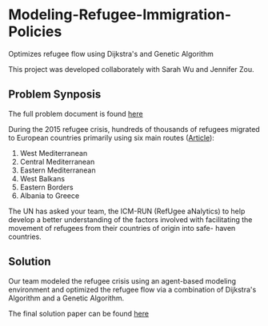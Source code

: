 # Modeling-Refugee-Immigration-Policies
Optimizes refugee flow using Dijkstra's and Genetic Algorithm

This project was developed collaborately with Sarah Wu and Jennifer Zou.

## Problem Synposis

The full problem document is found [here](2016_ICM_Problem_F.pdf)

During the 2015 refugee crisis, hundreds of thousands of refugees migrated to European countries primarily using six main routes ([Article](http://www.bbc.com/news/world-europe-34131911)): 
1. West Mediterranean
2. Central Mediterranean
3. Eastern Mediterranean
4. West Balkans
5. Eastern Borders
6. Albania to Greece

The UN has asked your team, the ICM-RUN (RefUgee aNalytics) to help develop a better understanding of the factors involved with facilitating the movement of refugees from their countries of origin into safe- haven countries.

## Solution

Our team modeled the refugee crisis using an agent-based modeling environment and optimized the refugee flow via a combination of Dijkstra's Algorithm and a Genetic Algorithm. 

The final solution paper can be found [here](Final_Paper.pdf)